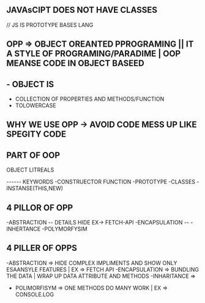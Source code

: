 ## JAVAsCIPT DOES NOT HAVE CLASSES
// JS IS PROTOTYPE  BASES LANG


## OPP => OBJECT OREANTED PPROGRAMING || IT A STYLE OF PROGRAMING/PARADIME | OOP MEANSE CODE IN OBJECT BASEED 
## - OBJECT IS 
- COLLECTION OF PROPERTIES AND METHODS/FUNCTION
- TOLOWERCASE 

## WHY WE USE OPP -> AVOID CODE MESS UP LIKE SPEGITY CODE 


## PART OF OOP
OBJECT LITREALS


------ KEYWORDS
-CONSTRUECTOR FUNCTION
-PROTOTYPE
-CLASSES
-INSTANSE(THIS,NEW)



## 4 PILLOR OF OPP
-ABSTRACTION     -- DETAILS HIDE EX-> FETCH-API
-ENCAPSULATION   -- 
-INHERTANCE
-POLYMORFYSIM


## 4 PILLER OF OPPS
-ABSTRACTION =>  HIDE COMPLEX IMPLIMENTS AND SHOW ONLY ESAANSYLE FEATURES | EX => FETCH API
-ENCAPSULATION => BUNDLING THE DATA | WRAP UP DATA ATTRIBUTE AND METHODS 
-INHARITANCE =>
- POLIMORFISYM => ONE METHODS DO MANY WORK  | EX => CONSOLE.LOG